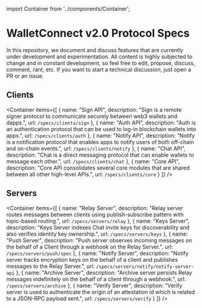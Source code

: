 import Container from '../components/Container';

# WalletConnect v2.0 Protocol Specs

In this repository, we document and discuss features that are currently under development and experimentation. All content is highly subjected to change and in constant development, so feel free to edit, propose, discuss, comment, rant, etc. If you want to start a technical discussion, just open a PR or an issue.

## Clients

<Container
items={[
{
name: "Sign API",
description: "Sign is a remote signer protocol to communicate securely between web3 wallets and dapps.",
url: `/specs/clients/sign`
},
{
name: "Auth API",
description: "Auth is an authentication protocol that can be used to log-in blockchain wallets into apps.",
url: `/specs/clients/auth`
},
{
name: "Notify API",
description: "Notify is a notification protocol that enables apps to notify users of both off-chain and on-chain events.",
url: `/specs/clients/notify`
},
{
name: "Chat API",
description: "Chat is a direct messaging protocol that can enable wallets to message each other.",
url: `/specs/clients/chat`
},
{
name: "Core API",
description: "Core API consolidates several core modules that are shared between all other high-level APIs.",
url: `/specs/clients/core`
}
]}
/>

## Servers

<Container
items={[
{
name: "Relay Server",
description: "Relay server routes messages between clients using publish-subscribe pattern with topic-based routing.",
url: `/specs/servers/relay`
},
{
name: "Keys Server",
description: "Keys Server indexes Chat invite keys for discoverability and also verifies identity key ownership.",
url: `/specs/servers/keys`
},
{
name: "Push Server",
description: "Push server observes incoming messages on the behalf of a Client through a webhook on the Relay Server.",
url: `/specs/servers/push/spec`
},
{
name: "Notify Server",
description: "Notify server tracks encryption keys on the behalf of a client and publishes messages to the Relay Server.",
url: `/specs/servers/notify/notify-server-api`
},
{
name: "Archive Server",
description: "Archive server persists Relay messages indefinitely on the behalf of a client through a webhook.",
url: `/specs/servers/archive`
},
{
name: "Verify Server",
description: "Verify server is used to authenticate the origin of an attestation id which is related to a JSON-RPC payload sent.",
url: `/specs/servers/verify`
}
]}
/>
